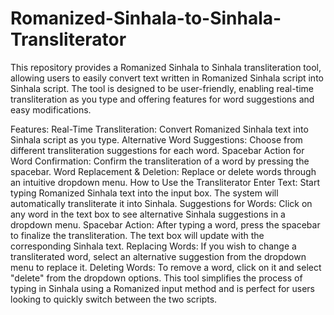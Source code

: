 # Romanized-Sinhala-to-Sinhala-Transliterator
This repository provides a Romanized Sinhala to Sinhala transliteration tool, allowing users to easily convert text written in Romanized Sinhala script into Sinhala script. The tool is designed to be user-friendly, enabling real-time transliteration as you type and offering features for word suggestions and easy modifications.

Features:
Real-Time Transliteration: Convert Romanized Sinhala text into Sinhala script as you type.
Alternative Word Suggestions: Choose from different transliteration suggestions for each word.
Spacebar Action for Word Confirmation: Confirm the transliteration of a word by pressing the spacebar.
Word Replacement & Deletion: Replace or delete words through an intuitive dropdown menu.
How to Use the Transliterator
Enter Text: Start typing Romanized Sinhala text into the input box. The system will automatically transliterate it into Sinhala.
Suggestions for Words: Click on any word in the text box to see alternative Sinhala suggestions in a dropdown menu.
Spacebar Action: After typing a word, press the spacebar to finalize the transliteration. The text box will update with the corresponding Sinhala text.
Replacing Words: If you wish to change a transliterated word, select an alternative suggestion from the dropdown menu to replace it.
Deleting Words: To remove a word, click on it and select "delete" from the dropdown options.
This tool simplifies the process of typing in Sinhala using a Romanized input method and is perfect for users looking to quickly switch between the two scripts.
